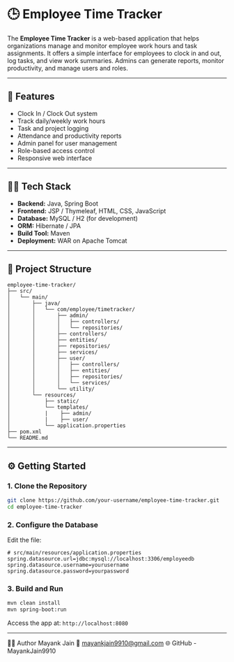 # 🕒 Employee Time Tracker

The **Employee Time Tracker** is a web-based application that helps organizations manage and monitor employee work hours and task assignments. It offers a simple interface for employees to clock in and out, log tasks, and view work summaries. Admins can generate reports, monitor productivity, and manage users and roles.

---

## 🚀 Features

* Clock In / Clock Out system
* Track daily/weekly work hours
* Task and project logging
* Attendance and productivity reports
* Admin panel for user management
* Role-based access control
* Responsive web interface

---

## 🧑‍💻 Tech Stack

* **Backend:** Java, Spring Boot
* **Frontend:** JSP / Thymeleaf, HTML, CSS, JavaScript
* **Database:** MySQL / H2 (for development)
* **ORM:** Hibernate / JPA
* **Build Tool:** Maven
* **Deployment:** WAR on Apache Tomcat

---

## 📂 Project Structure

```
employee-time-tracker/
├── src/
│   └── main/
│       ├── java/
│       │   └── com/employee/timetracker/
│       │       ├── admin/
│       │       │   ├── controllers/
│       │       │   └── repositories/
│       │       ├── controllers/
│       │       ├── entities/
│       │       ├── repositories/
│       │       ├── services/
│       │       ├── user/
│       │       │   ├── controllers/
│       │       │   ├── entities/
│       │       │   ├── repositories/
│       │       │   └── services/
│       │       └── utility/
│       └── resources/
│           ├── static/
│           └── templates/
│           |    ├── admin/
│           |    ├── user/
│           └── application.properties
├── pom.xml
└── README.md
```

---

## ⚙️ Getting Started

### 1. Clone the Repository

```bash
git clone https://github.com/your-username/employee-time-tracker.git
cd employee-time-tracker
```

### 2. Configure the Database

Edit the file:

```properties
# src/main/resources/application.properties
spring.datasource.url=jdbc:mysql://localhost:3306/employeedb
spring.datasource.username=yourusername
spring.datasource.password=yourpassword
```

### 3. Build and Run

```bash
mvn clean install
mvn spring-boot:run
```

Access the app at: `http://localhost:8080`

---

🙇‍♂️ Author
Mayank Jain 📧 mayankjain9910@gmail.com 🌐 GitHub - MayankJain9910

